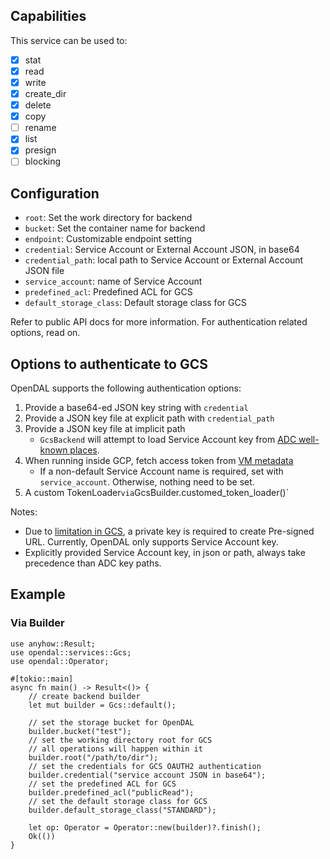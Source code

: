 ## Capabilities

This service can be used to:

- [x] stat
- [x] read
- [x] write
- [x] create_dir
- [x] delete
- [x] copy
- [ ] rename
- [x] list
- [x] presign
- [ ] blocking

## Configuration

- `root`: Set the work directory for backend
- `bucket`: Set the container name for backend
- `endpoint`: Customizable endpoint setting
- `credential`: Service Account or External Account JSON, in base64
- `credential_path`: local path to Service Account or External Account JSON file
- `service_account`: name of Service Account
- `predefined_acl`: Predefined ACL for GCS
- `default_storage_class`: Default storage class for GCS

Refer to public API docs for more information. For authentication related options, read on.

## Options to authenticate to GCS

OpenDAL supports the following authentication options:

1. Provide a base64-ed JSON key string with `credential`
2. Provide a JSON key file at explicit path with `credential_path`
3. Provide a JSON key file at implicit path
    - `GcsBackend` will attempt to load Service Account key from [ADC well-known places](https://cloud.google.com/docs/authentication/application-default-credentials).
4. When running inside GCP, fetch access token from [VM metadata](https://cloud.google.com/docs/authentication/rest#metadata-server)
    - If a non-default Service Account name is required, set with `service_account`. Otherwise, nothing need to be set.
5. A custom TokenLoader` via `GcsBuilder.customed_token_loader()`

Notes:

- Due to [limitation in GCS](https://cloud.google.com/storage/docs/authentication/signatures#signing-process), a private key is required to create Pre-signed URL. Currently, OpenDAL only supports Service Account key.
- Explicitly provided Service Account key, in json or path, always take precedence than ADC key paths.

## Example

### Via Builder

```rust,no_run
use anyhow::Result;
use opendal::services::Gcs;
use opendal::Operator;

#[tokio::main]
async fn main() -> Result<()> {
    // create backend builder
    let mut builder = Gcs::default();

    // set the storage bucket for OpenDAL
    builder.bucket("test");
    // set the working directory root for GCS
    // all operations will happen within it
    builder.root("/path/to/dir");
    // set the credentials for GCS OAUTH2 authentication
    builder.credential("service account JSON in base64");
    // set the predefined ACL for GCS
    builder.predefined_acl("publicRead");
    // set the default storage class for GCS
    builder.default_storage_class("STANDARD");

    let op: Operator = Operator::new(builder)?.finish();
    Ok(())
}
```
